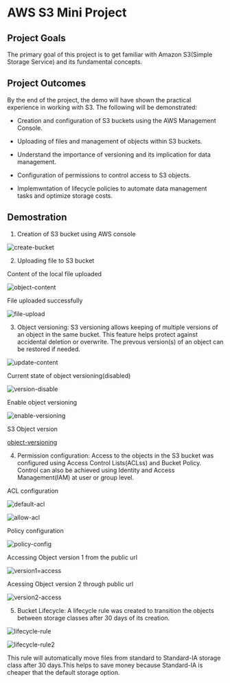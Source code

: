 # AWS S3 Mini Project

## Project Goals

The primary goal of this project is to get familiar with Amazon S3(Simple Storage Service) and  its fundamental concepts.

## Project Outcomes

By the end of the project, the demo will have shown the practical experience in working with S3.
The following will be demonstrated:

- Creation and configuration of S3 buckets using the AWS Management Console.

- Uploading of files and management of objects within S3 buckets.

- Understand the importance of versioning and its implication for data management.

- Configuration of permissions to control access to S3 objects.

- Implemwntation of lifecycle policies to automate data management tasks and optimize storage costs.

## Demostration

1. Creation of S3 bucket using AWS console

![create-bucket](screenshots/create-bucket.png)


2. Uploading file to S3 bucket

Content of the local file uploaded

![object-content](screenshots/s3-object-1.png)

File uploaded successfully

![file-upload](screenshots/S3-object-upload.png)

3. Object versioning: S3 versioning allows keeping of multiple versions of an object in the same bucket. This feature helps protect against accidental deletion or overwrite. The prevous version(s) of an object can be restored if needed.

![update-content](screenshots/s3-object-update.png)

Current state of object versioning(disabled)

![version-disable](screenshots/versioning-disabled.png)

Enable object versioning

![enable-versioning](screenshots/version-enabled.png)

S3 Object version

[object-versioning](screenshots/s3-demo-version.png)


4. Permission configuration: Access to the objects in the S3 bucket was configured using Access Control Lists(ACLss) and Bucket Policy. Control can also be achieved using Identity and Access Management(IAM) at user or group level.

ACL configuration

![default-acl](screenshots/block-access.png)

![allow-acl](screenshots/allow-access.png)

Policy configuration

![policy-config](screenshots/bucket-policy.png)

Accessing Object version 1 from the public url

![version1=access](screenshots/version1-text.png)

Acessing Object version 2 through public url

![version2-access](screenshots/version2-text.png)

5. Bucket Lifecycle: A lifecycle rule was created to transition the objects between storage classes after 30 days of its creation.

![lifecycle-rule](screenshots/s3-demo-lifecycle.png)

![lifecycle-rule2](screenshots/s3-demo-lifecycle2.png)

This rule will automatically move files from standard to Standard-IA storage class after 30 days.This helps to save money because Standard-IA is cheaper that the default storage option.

